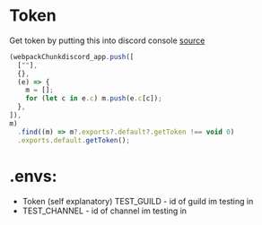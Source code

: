 # Token

Get token by putting this into discord console [source](https://stackoverflow.com/questions/67348339/any-way-to-get-my-discord-token-from-browser-dev-console)

```js
(webpackChunkdiscord_app.push([
  [""],
  {},
  (e) => {
    m = [];
    for (let c in e.c) m.push(e.c[c]);
  },
]),
m)
  .find((m) => m?.exports?.default?.getToken !== void 0)
  .exports.default.getToken();
```

# .envs:

- Token (self explanatory) TEST_GUILD - id of guild im testing in
- TEST_CHANNEL - id of channel im testing in
